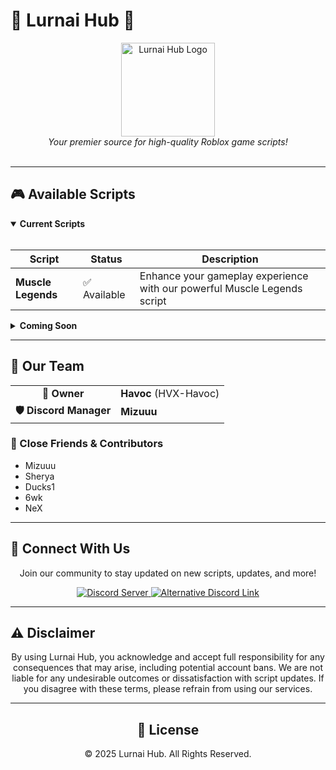 # 🌟 Lurnai Hub 🌟

<div align="center">
  <img src="https://via.placeholder.com/150?text=Lurnai+Hub" alt="Lurnai Hub Logo" width="150px"/>
  <br>
  <em>Your premier source for high-quality Roblox game scripts!</em>
  <br><br>
</div>

---

## 🎮 Available Scripts

<details open>
<summary><b>Current Scripts</b></summary>
<br>

| Script | Status | Description |
|--------|--------|-------------|
| **Muscle Legends** | ✅ Available | Enhance your gameplay experience with our powerful Muscle Legends script |

</details>

<details>
<summary><b>Coming Soon</b></summary>
<br>

| Script | Status | Expected Release |
|--------|--------|------------------|
| **Blox Fruits** | ⏳ In Development | Stay tuned for updates! |

</details>

---

## 👥 Our Team

<table>
  <tr>
    <td align="center"><b>👑 Owner</b></td>
    <td><b>Havoc</b> (HVX-Havoc)</td>
  </tr>
  <tr>
    <td align="center"><b>🛡️ Discord Manager</b></td>
    <td><b>Mizuuu</b></td>
  </tr>
</table>

### 🤝 Close Friends & Contributors
- Mizuuu
- Sherya
- Ducks1
- 6wk
- NeX

---

## 📱 Connect With Us

<div align="center">
  <p>Join our community to stay updated on new scripts, updates, and more!</p>
  
  <a href="https://discord.gg/Lurnai">
    <img src="https://img.shields.io/badge/Discord-Main_Server-5865F2?style=for-the-badge&logo=discord&logoColor=white" alt="Discord Server">
  </a>
  
  <a href="https://discord.gg/BWZ4Qyfn9e">
    <img src="https://img.shields.io/badge/Discord-Alternative_Link-5865F2?style=for-the-badge&logo=discord&logoColor=white" alt="Alternative Discord Link">
  </a>
</div>

---

## ⚠️ Disclaimer

<div align="center">
  <p>By using Lurnai Hub, you acknowledge and accept full responsibility for any consequences that may arise, including potential account bans. We are not liable for any undesirable outcomes or dissatisfaction with script updates. If you disagree with these terms, please refrain from using our services.</p>
</div>

---

<div align="center">
  <h2>📝 License</h2>
  <p>© 2025 Lurnai Hub. All Rights Reserved.</p>
</div>
